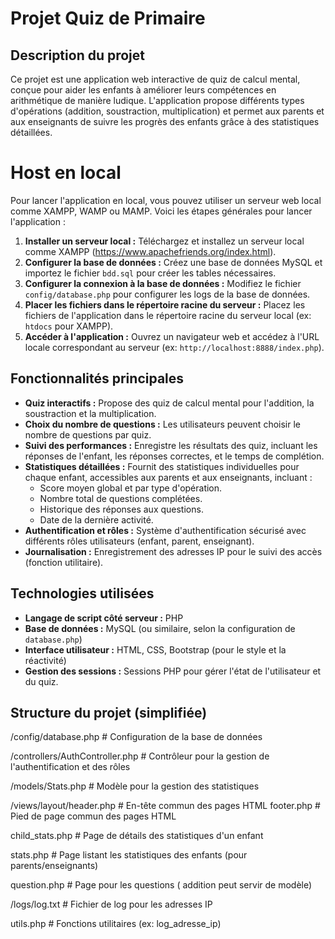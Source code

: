 # Projet Quiz de Primaire

## Description du projet

Ce projet est une application web interactive de quiz de calcul mental, conçue pour aider les enfants à améliorer leurs compétences en arithmétique de manière ludique. L'application propose différents types d'opérations (addition, soustraction, multiplication) et permet aux parents et aux enseignants de suivre les progrès des enfants grâce à des statistiques détaillées.

# Host en local

Pour lancer l'application en local, vous pouvez utiliser un serveur web local comme XAMPP, WAMP ou MAMP. Voici les étapes générales pour lancer l'application :

1.  **Installer un serveur local :**  Téléchargez et installez un serveur local comme XAMPP (https://www.apachefriends.org/index.html).
2.  **Configurer la base de données :**  Créez une base de données MySQL et importez le fichier `bdd.sql` pour créer les tables nécessaires.
3.  **Configurer la connexion à la base de données :**  Modifiez le fichier `config/database.php` pour configurer les logs de la base de données.
4.  **Placer les fichiers dans le répertoire racine du serveur :**  Placez les fichiers de l'application dans le répertoire racine du serveur local (ex: `htdocs` pour XAMPP).
5.  **Accéder à l'application :**  Ouvrez un navigateur web et accédez à l'URL locale correspondant au serveur (ex: `http://localhost:8888/index.php`).


## Fonctionnalités principales

*   **Quiz interactifs :**  Propose des quiz de calcul mental pour l'addition, la soustraction et la multiplication.
*   **Choix du nombre de questions :** Les utilisateurs peuvent choisir le nombre de questions par quiz.
*   **Suivi des performances :** Enregistre les résultats des quiz, incluant les réponses de l'enfant, les réponses correctes, et le temps de complétion.
*   **Statistiques détaillées :**  Fournit des statistiques individuelles pour chaque enfant, accessibles aux parents et aux enseignants, incluant :
    *   Score moyen global et par type d'opération.
    *   Nombre total de questions complétées.
    *   Historique des réponses aux questions.
    *   Date de la dernière activité.
*   **Authentification et rôles :** Système d'authentification sécurisé avec différents rôles utilisateurs (enfant, parent, enseignant).
*   **Journalisation :** Enregistrement des adresses IP pour le suivi des accès (fonction utilitaire).

## Technologies utilisées

*   **Langage de script côté serveur :** PHP
*   **Base de données :** MySQL (ou similaire, selon la configuration de `database.php`)
*   **Interface utilisateur :** HTML, CSS, Bootstrap (pour le style et la réactivité)
*   **Gestion des sessions :** Sessions PHP pour gérer l'état de l'utilisateur et du quiz.

## Structure du projet (simplifiée)

/config/database.php          # Configuration de la base de données

/controllers/AuthController.php    # Contrôleur pour la gestion de l'authentification et des rôles

/models/Stats.php   # Modèle pour la gestion des statistiques

/views/layout/header.php        # En-tête commun des pages HTML
footer.php        # Pied de page commun des pages HTML

child_stats.php # Page de détails des statistiques d'un enfant

stats.php             # Page listant les statistiques des enfants 
(pour parents/enseignants)

question.php          # Page pour les questions ( addition peut servir de modèle)

/logs/log.txt               # Fichier de log pour les adresses IP

utils.php                 # Fonctions utilitaires (ex: log_adresse_ip)
